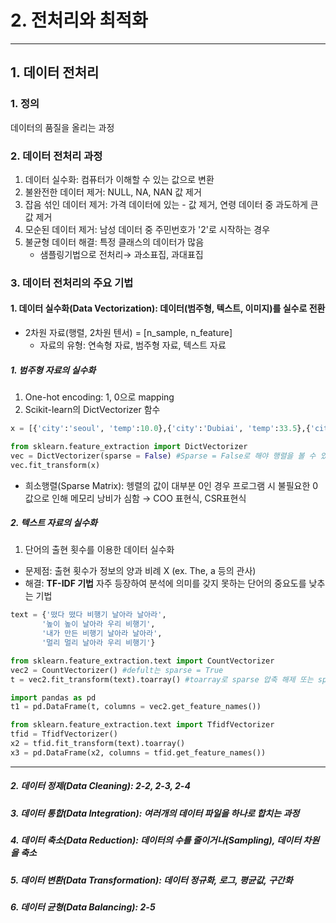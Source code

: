 # 2. 전처리와 최적화
---

## 1. 데이터 전처리
###      1. 정의
데이터의 품질을 올리는 과정
          
###      2. 데이터 전처리 과정
1. 데이터 실수화: 컴퓨터가 이해할 수 있는 값으로 변환
2. 불완전한 데이터 제거: NULL, NA, NAN 값 제거
3. 잡음 섞인 데이터 제거: 가격 데이터에 있는 - 값 제거, 연령 데이터 중 과도하게 큰 값 제거
4. 모순된 데이터 제거: 남성 데이터 중 주민번호가 '2'로 시작하는 경우
5. 불균형 데이터 해결: 특정 클래스의 데이터가 많음
   * 샘플링기법으로 전처리→ 과소표집, 과대표집
                
###      3. 데이터 전처리의 주요 기법
####        1. 데이터 실수화(Data Vectorization): 데이터(범주형, 텍스트, 이미지)를 실수로 전환
* 2차원 자료(행렬, 2차원 텐서) = [n_sample, n_feature]
  * 자료의 유형: 연속형 자료, 범주형 자료, 텍스트 자료

#####            1. 범주형 자료의 실수화
1. One-hot encoding: 1, 0으로 mapping
2. Scikit-learn의 DictVectorizer 함수

```python
x = [{'city':'seoul', 'temp':10.0},{'city':'Dubiai', 'temp':33.5},{'city':'LA','temp':20.0}]

from sklearn.feature_extraction import DictVectorizer
vec = DictVectorizer(sparse = False) #Sparse = False로 해야 행렬을 볼 수 있음
vec.fit_transform(x)
```
* 희소행렬(Sparse Matrix): 헹렬의 값이 대부분 0인 경우
   프로그램 시 불필요한 0값으로 인해 메모리 낭비가 심함 → COO 표현식, CSR표현식

#####            2. 텍스트 자료의 실수화
1. 단어의 출현 횟수를 이용한 데이터 실수화
* 문제점: 출현 횟수가 정보의 양과 비례 X (ex. The, a 등의 관사)
* 해결: __TF-IDF 기법__ 
          자주 등장하여 분석에 의미를 갖지 못하는 단어의 중요도를 낮추는 기법
```python
text = {'떴다 떴다 비행기 날아라 날아라',
       '높이 높이 날아라 우리 비행기',
       '내가 만든 비행기 날아라 날아라',
       '멀리 멀리 날아라 우리 비행기'}

from sklearn.feature_extraction.text import CountVectorizer
vec2 = CountVectorizer() #defult는 sparse = True
t = vec2.fit_transform(text).toarray() #toarray로 sparse 압축 해제 또는 sparse = False로 하면 행렬을 볼 수 있음

import pandas as pd
t1 = pd.DataFrame(t, columns = vec2.get_feature_names())

from sklearn.feature_extraction.text import TfidfVectorizer
tfid = TfidfVectorizer()
x2 = tfid.fit_transform(text).toarray()
x3 = pd.DataFrame(x2, columns = tfid.get_feature_names())
```
---
#####        2. 데이터 정제(Data Cleaning): 2-2, 2-3, 2-4
#####        3. 데이터 통합(Data Integration): 여러개의 데이터 파일을 하나로 합치는 과정
#####        4. 데이터 축소(Data Reduction): 데이터의 수를 줄이거나(Sampling), 데이터 차원을 축소
#####        5. 데이터 변환(Data Transformation): 데이터 정규화, 로그, 평균값, 구간화
#####        6. 데이터 균형(Data Balancing): 2-5
